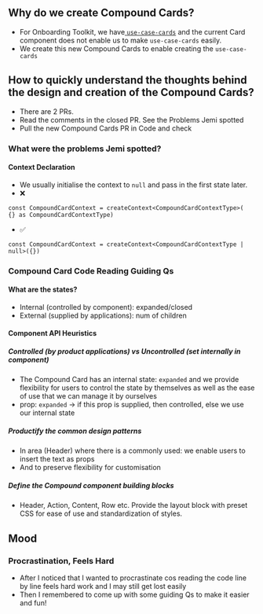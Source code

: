 ## Why do we create Compound Cards?
- For Onboarding Toolkit, we have[ `use-case-cards`](https://www.figma.com/file/6rzxf0OQLeEHinSiXGPZi8/Feature-onboarding-toolkit?node-id=545%3A190113&t=yTdp131owfFuqy3V-0) and the current Card component does not enable us to make `use-case-cards` easily.
- We create this new Compound Cards to enable creating the `use-case-cards`

## How to quickly understand the thoughts behind the design and creation of the Compound Cards?
- There are 2 PRs.
- Read the comments in the closed PR. See the Problems Jemi spotted
- Pull the new Compound Cards PR in Code and check
### What were the problems Jemi spotted?
#### Context Declaration
- We usually initialise the context to `null` and pass in the first state later. 
- ❌
```
const CompoundCardContext = createContext<CompoundCardContextType>(
{} as CompoundCardContextType) 
```
- ✅ 
```
const CompoundCardContext = createContext<CompoundCardContextType | null>({})
```

### Compound Card Code Reading Guiding Qs
#### What are the states?
- Internal (controlled by component): expanded/closed
- External (supplied by applications): num of children

#### Component API Heuristics
##### Controlled (by product applications) vs Uncontrolled (set internally in component)
- The Compound Card has an internal state: `expanded` and we provide flexibility for users to control the state by themselves as well as the ease of use that we can manage it by ourselves
- prop: `expanded` -> if this prop is supplied, then controlled, else we use our internal state
##### Productify the common design patterns 
- In area (Header) where there is a commonly used: we enable users to insert the text as props  
- And to preserve flexibility for customisation
##### Define the Compound component building blocks
- Header, Action, Content, Row etc. Provide the layout block with preset CSS for ease of use and standardization of styles. 



## Mood
### Procrastination, Feels Hard
- After I noticed that I wanted to procrastinate cos reading the code line by line feels hard work and I may still get lost easily
- Then I remembered to come up with some guiding Qs to make it easier and fun!
